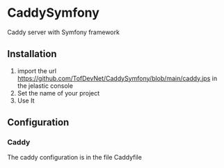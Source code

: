# CaddySymfony
Caddy server with Symfony framework

## Installation
1. import the url https://github.com/TofDevNet/CaddySymfony/blob/main/caddy.jps  in the jelastic console
2. Set the name of your project
3. Use It

## Configuration
### Caddy
The caddy configuration is in the file Caddyfile

